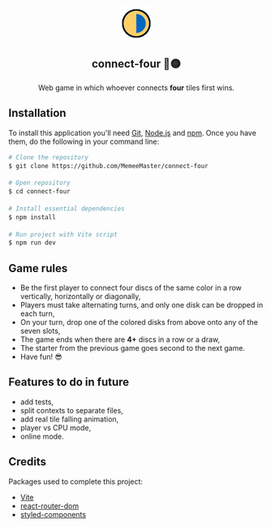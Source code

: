 

<div  align="center">
<a  href="https://github.com/MemeeMaster/connect-four">
<img  src="/src/assets/images/logo.png"  alt="Logo"  width="66"  height="66">
</a>
<h2>connect-four 🔴🟡</h2>
<p>
Web game in which whoever connects <strong>four</strong> tiles first wins.
</div>

## Installation
To install this application you'll need [Git](https://git-scm.com/), [Node.js](https://nodejs.org/en/) and [npm](https://www.npmjs.com/). 
Once you have them, do the following in your command line:
```bash
# Clone the repository
$ git clone https://github.com/MemeeMaster/connect-four

# Open repository
$ cd connect-four

# Install essential dependencies
$ npm install

# Run project with Vite script
$ npm run dev
```
## Game rules
- Be the first player to connect four discs of the same color in a row vertically, horizontally or diagonally,
- Players must take alternating turns, and only one disk can be dropped in each turn,
- On your turn, drop one of the colored disks from above onto any of the seven slots,
- The game ends when there are <strong>4+</strong> discs in a row or a draw,
- The starter from the previous game goes second to the next game.
- Have fun! :sunglasses:

## Features to do in future
- add tests,
- split contexts to separate files,
- add real tile falling animation,
- player vs CPU mode,
- online mode.

## Credits
Packages used to complete this project:
- [Vite](https://vitejs.dev/)
- [react-router-dom](https://github.com/remix-run/react-router)
- [styled-components](https://styled-components.com/)
